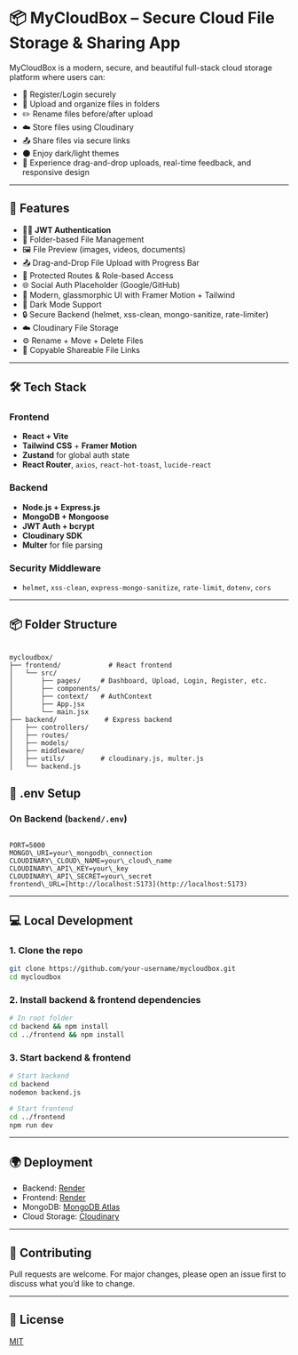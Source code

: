 # 📦 MyCloudBox – Secure Cloud File Storage & Sharing App

MyCloudBox is a modern, secure, and beautiful full-stack cloud storage platform where users can:
- 🔐 Register/Login securely
- 📁 Upload and organize files in folders
- ✏️ Rename files before/after upload
- ☁️ Store files using Cloudinary
- 📤 Share files via secure links
- 🌑 Enjoy dark/light themes
- 🎯 Experience drag-and-drop uploads, real-time feedback, and responsive design

---

## 🚀 Features

- 🧑‍💻 **JWT Authentication**
- 📂 Folder-based File Management
- 🖼️ File Preview (images, videos, documents)
- 📤 Drag-and-Drop File Upload with Progress Bar
- 🔐 Protected Routes & Role-based Access
- 🌐 Social Auth Placeholder (Google/GitHub)
- 🌈 Modern, glassmorphic UI with Framer Motion + Tailwind
- 🌙 Dark Mode Support
- 🔒 Secure Backend (helmet, xss-clean, mongo-sanitize, rate-limiter)
- ☁️ Cloudinary File Storage
- ⚙️ Rename + Move + Delete Files
- 🔗 Copyable Shareable File Links

---

## 🛠 Tech Stack

### Frontend
- **React + Vite**
- **Tailwind CSS** + **Framer Motion**
- **Zustand** for global auth state
- **React Router**, `axios`, `react-hot-toast`, `lucide-react`

### Backend
- **Node.js + Express.js**
- **MongoDB + Mongoose**
- **JWT Auth + bcrypt**
- **Cloudinary SDK**
- **Multer** for file parsing

### Security Middleware
- `helmet`, `xss-clean`, `express-mongo-sanitize`, `rate-limit`, `dotenv`, `cors`

---

## 📦 Folder Structure

```

mycloudbox/
├── frontend/            # React frontend
│   └── src/
│       ├── pages/     # Dashboard, Upload, Login, Register, etc.
│       ├── components/
│       ├── context/   # AuthContext
│       ├── App.jsx
│       └── main.jsx
├── backend/            # Express backend
│   ├── controllers/
│   ├── routes/
│   ├── models/
│   ├── middleware/
│   ├── utils/         # cloudinary.js, multer.js
│   └── backend.js

```

## 🔐 .env Setup

### On Backend (`backend/.env`)
```

PORT=5000
MONGO\_URI=your\_mongodb\_connection
CLOUDINARY\_CLOUD\_NAME=your\_cloud\_name
CLOUDINARY\_API\_KEY=your\_key
CLOUDINARY\_API\_SECRET=your\_secret
frontend\_URL=[http://localhost:5173](http://localhost:5173)

````

---

## 💻 Local Development

### 1. Clone the repo
```bash
git clone https://github.com/your-username/mycloudbox.git
cd mycloudbox
````

### 2. Install backend & frontend dependencies

```bash
# In root folder
cd backend && npm install
cd ../frontend && npm install
```

### 3. Start backend & frontend

```bash
# Start backend
cd backend
nodemon backend.js

# Start frontend
cd ../frontend
npm run dev
```

---

## 🌍 Deployment

* Backend: [Render](https://render.com/)
* Frontend: [Render](https://render.com/)
* MongoDB: [MongoDB Atlas](https://cloud.mongodb.com/)
* Cloud Storage: [Cloudinary](https://cloudinary.com/)

---

## 🤝 Contributing

Pull requests are welcome. For major changes, please open an issue first to discuss what you’d like to change.

---

## 📜 License

[MIT](LICENSE)

